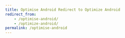 ```yaml
---
title: Optimise Android Redirect to Optimize Android
redirect_from: 
    - /optimise-android/
    - /optimize-android/
permalink: /optimise-android
---
```

